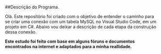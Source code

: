 ##Descrição do Programa.

Olá. Este repositório foi criado com o objetivo de entender o caminho para se criar uma conexão com um tabela MySQL no Visual Studio Code, em um projeto em C#. 
Abaixo vou deixar a descrição de cada etapa da construção dessa conexão. 

**Este estudo foi feito com base em alguns fóruns e documentos encontrados na internet e adaptados para a minha reallidade.**


